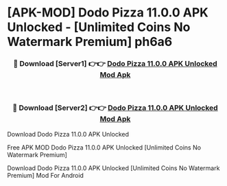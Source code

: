 # [APK-MOD] Dodo Pizza 11.0.0 APK Unlocked - [Unlimited Coins No Watermark Premium] ph6a6



<div align="center">
<h3>🔴 Download [Server1] 👉👉 <a href="https://momento.my/?title=Dodo_Pizza_11.0.0_APK_Unlocked">Dodo Pizza 11.0.0 APK Unlocked Mod Apk</a></h3><br>

<h3>🔴 Download [Server2] 👉👉 <a href="https://momento.my/?title=Dodo_Pizza_11.0.0_APK_Unlocked">Dodo Pizza 11.0.0 APK Unlocked Mod Apk</a></h3>
</div>



Download Dodo Pizza 11.0.0 APK Unlocked 

Free APK MOD Dodo Pizza 11.0.0 APK Unlocked [Unlimited Coins No Watermark Premium]

Download Dodo Pizza 11.0.0 APK Unlocked [Unlimited Coins No Watermark Premium] Mod For Android
